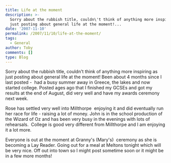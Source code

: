 ```yaml
---
title: Life at the moment
description: >-
  Sorry about the rubbish title, couldn\'t think of anything more inspiring as
  just posting about general life at the moment!...
date: '2007-11-10'
permalink: /2007/11/10/life-at-the-moment/
tags:
  - General
author: Toby
comments: []
type: Blog
---
```


Sorry about the rubbish title, couldn\'t think of anything more
inspiring as just posting about general life at the moment! Been about 4
months since I last posted -  had a busy summer away in Greece, the
lakes and now started college. Posted ages ago that I finished my GCSEs
and got my results at the end of August, did very well and have my
awards ceremony next week.

Rose has settled very well into Millthorpe  enjoying it and did
eventually run her race for life - raising a lot of money. John is in
the school production of the Wizard of Oz and has been very busy in the
evenings with lots of rehearsals.  College is good very different from
Millthorpe and I am enjoying it a lot more.

Everyone is out at the moment at Granny\'s (Mary\'s)  ceremony as she is
becoming a Lay Reader. Going out for a meal at Meltons tonight which
will be very nice. Off out into town so I might post sometime soon or it
might be in a few more months!

